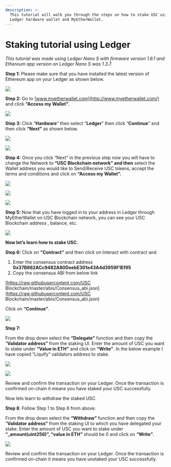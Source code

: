```yaml
---
description: >-
  This tutorial will walk you through the steps on how to stake USC using
  Ledger hardware wallet and MyEtherWallet.
---
```


# Staking tutorial using Ledger

_This tutorial was made using Ledger Nano S with firmware version 1.6.1 and Ethereum app version on Ledger Nano S was 1.3.7._

**Step 1:** Please make sure that you have installed the latest version of Ethereum app on your Ledger as shown below.

![](.gitbook/assets/0%20%285%29.png)

**Step 2:** Go to [www.myetherwallet.com](http://www.myetherwallet.com/) and click **“Access my Wallet”**.

![](.gitbook/assets/1%20%288%29.png)

**Step 3:** Click “**Hardware**” then select “**Ledger**” then click “**Continue**” and then click **“Next”** as shown below.

![](.gitbook/assets/2%20%288%29.png)

![](.gitbook/assets/3%20%287%29.png)

**Step 4:** Once you click “Next” in the previous step now you will have to change the Network to **“USC Blockchain network” and then** select the Wallet address you would like to Send/Receive USC tokens, accept the terms and conditions and click on **“Access my Wallet”.**

![](.gitbook/assets/4%20%288%29.png)

![](.gitbook/assets/5%20%285%29.png)

![](.gitbook/assets/6%20%286%29.png)

**Step 5:** Now that you have logged in to your address in Ledger through MyEtherWallet on USC Blockchain network, you can see your USC Blockchain address , balance, etc.

![](.gitbook/assets/7%20%284%29.png)

**Now let’s learn how to stake USC.**

**Step 6:** Click on **“Contract”** and then click on Interact with contract and

1. Enter the consensus contract address **0x37B862ACc9482A80DeebE301e43A4d3959F1Ef95**
2. Copy the consensus ABI from below link

[https://raw.githubusercontent.com/USC Blockchain/master/abis/Consensus\_abi.json](https://raw.githubusercontent.com/USC Blockchain/master/abis/Consensus_abi.json)

Click on **“Continue”**.

![](.gitbook/assets/8%20%282%29.jpeg)

**Step 7:**

From the drop down select the **“Delegate”** function and then copy the “**Validator address”** from the staking UI. Enter the amount of USC you want to stake under **“Value in ETH”** and click on **“Write”**. In the below example I have copied ”Liquify” validators address to stake.

![](.gitbook/assets/9%20%284%29.png)

![](.gitbook/assets/10%20%284%29.png)

Review and confirm the transaction on your Ledger. Once the transaction is confirmed on-chain it means you have staked your USC successfully.

Now lets learn to withdraw the staked USC.

**Step 8**: Follow Step 1 to Step 6 from above.

From the drop down select the **“Withdraw”** function and then copy the “**Validator address”** from the staking UI to which you have delegated your stake. Enter the amount of USC you want to stake under **“\_amount\(uint256\)”, “value in ETH”** should be 0 and click on **“Write”**.

![](.gitbook/assets/11.png)

Review and confirm the transaction on your Ledger. Once the transaction is confirmed on-chain it means you have unstaked your USC successfully.

